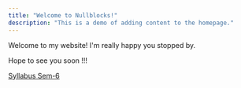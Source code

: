 ```yaml
---
title: "Welcome to Nullblocks!"
description: "This is a demo of adding content to the homepage."
---
```

Welcome to my website! I'm really happy you stopped by.

Hope to see you soon !!!

[Syllabus Sem-6](https://0x0.st/odVs.pdf) 
